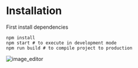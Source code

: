 # Installation

First install dependencies
```shell
npm install
npm start # to execute in development mode
npm run build # to compile project to production
```
![image_editor](demo/image-editor.gif)

